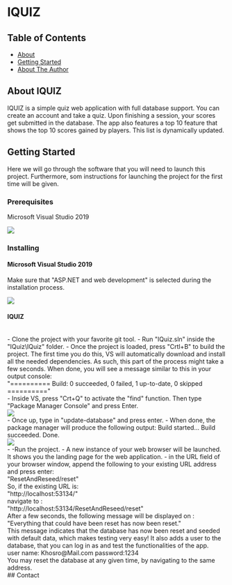 # IQUIZ

## Table of Contents

- [About](#about)
- [Getting Started](#getting_started)
- [About The Author](#about)

## About IQUIZ <a name = "about"></a>

IQUIZ is a simple quiz web application with full database support.
You can create an account and take a quiz. Upon finishing a session, your scores get submitted in the database. The app also features a top 10 feature that shows the top 10 scores gained by players. This list is dynamically updated.

## Getting Started <a name = "getting_started"></a>

Here we will go through the software that you will need to launch this project. Furthermore, som instructions for launching the project for the first time will be given.

### Prerequisites

Microsoft Visual Studio 2019

<a href="https://visualstudio.microsoft.com/vs/">
<img src="https://icons.iconarchive.com/icons/dakirby309/simply-styled/256/Microsoft-Visual-Studio-icon.png"></img>
</a>

### Installing

#### Microsoft Visual Studio 2019

Make sure that "ASP.NET and web development" is selected during the installation process.

<img src="https://i.imgur.com/IJe7UY1.png"></img>

#### IQUIZ
<br>
- Clone the project with your favorite git tool.
- Run "IQuiz.sln" inside the "IQuiz\IQuiz" folder.
- Once the project is loaded, press "Crtl+B" to build the project. The first time you do this, VS will automatically download and install all the needed dependencies. As such, this part of the process might take a few seconds. When done, you will see a message similar to this in your output console:
<br>
    "========== Build: 0 succeeded, 0 failed, 1 up-to-date, 0 skipped =========="
<br>
- Inside VS, press "Crt+Q" to activate the "find" function. Then type "Package Manager Console" and press Enter.
<br>
<img src="https://i.imgur.com/rjNoIz8.png"></img>
<br>
- Once up, type in "update-database" and press enter.
- When done, the package manager will produce the following output:
    Build started...
    Build succeeded.
    Done.
<br>
<img src="https://i.imgur.com/kiF4qqB.png"></img>
<br>
- -Run the project.
- A new instance of your web browser will be launched. It shows you the landing page for the web application.
- in the URL field of your browser window, append the following to your  existing URL address and press enter:
<br>
"ResetAndReseed/reset"
<br>
So, if the existing URL is:
<br> 
"http://localhost:53134/"
<br>
navigate to :
<br>
"http://localhost:53134/ResetAndReseed/reset"
<br>
After a few seconds, the following message will be displayed on :
<br>
"Everything that could have been reset has now been reset."
<br>
This message indicates that the database has now been reset and seeded with default data, which makes testing very easy!
It also adds a user to the database, that you can log in as and test the functionalities of the app.
<br>
user name: Khosro@Mail.com
password:1234
<br>
You may reset the database at any given time, by navigating to the same address.
<br>
## Contact <a name="about"></a>

